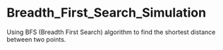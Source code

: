 # Breadth_First_Search_Simulation
Using BFS (Breadth First Search) algorithm to find the shortest distance between two points.
